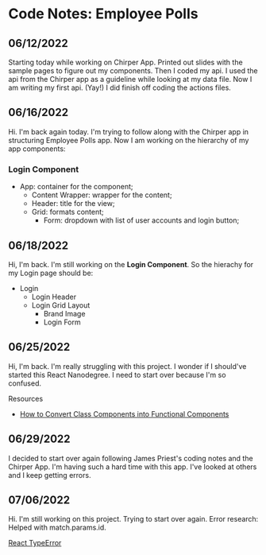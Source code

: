 # Code Notes: Employee Polls

## 06/12/2022

Starting today while working on Chirper App. Printed out slides with the sample pages to figure out my components. Then I coded my api. I used the api from the Chirper app as a guideline while looking at my data file. Now I am writing my first api. (Yay!) I did finish off coding the actions files.

## 06/16/2022

Hi. I'm back again today. I'm trying to follow along with the Chirper app in structuring Employee Polls app. Now I am working on the hierarchy of my app components:

### Login Component

- App: container for the component;
  - Content Wrapper: wrapper for the content;
  - Header: title for the view;
  - Grid: formats content;
    - Form: dropdown with list of user accounts and login button;

## 06/18/2022

Hi, I'm back. I'm still working on the **Login Component**.
So the hierachy for my Login page should be:

- Login
  - Login Header
  * Login Grid Layout
    - Brand Image
    - Login Form

## 06/25/2022

Hi, I'm back. I'm really struggling with this project. I wonder if I should've started this React Nanodegree. I need to start over because I'm so confused.

Resources

- [How to Convert Class Components into Functional Components](https://medium.com/geekculture/how-to-convert-class-component-into-functional-components-in-react-ec87ca1a5b53)

## 06/29/2022

I decided to start over again following James Priest's coding notes and the Chirper App. I'm having such a hard time with this app. I've looked at others and I keep getting errors.

## 07/06/2022

Hi. I'm still working on this project. Trying to start over again.
Error research: Helped with match.params.id.

[React TypeError](https://stackoverflow.com/questions/70290770/react-typeerror-cannot-read-properties-of-undefined-reading-params)
